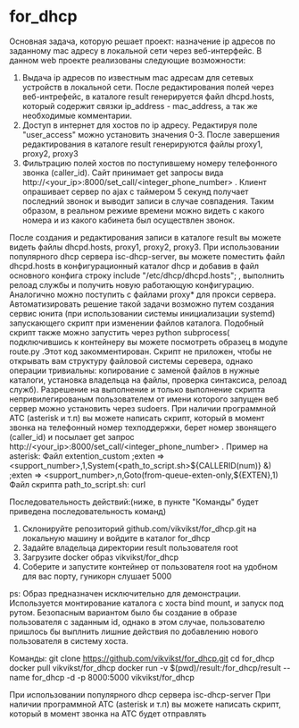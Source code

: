 # for_dhcp
Основная задача, которую решает проект: назначение ip адресов по заданному mac адресу в локальной сети через веб-интерфейс.
В данном web проекте реализованы следующие возможности:
1) Выдача ip адресов по известным mac адресам для сетевых устройств в локальной сети. После редактирования полей через веб-интрефейс, в каталоге result генерируется файл dhcpd.hosts, который содержит связки ip_address - mac_address, а так же необходимые комментарии. 
2) Доступ в интернет для хостов по ip адресу. Редактируя поле "user_access" можно установить значения 0-3. После завершения редактирования в каталоге result генерируются файлы proxy1, proxy2, proxy3
3) Фильтрацию полей хостов по поступившему номеру телефонного звонка (caller_id). Сайт принимает get запросы вида http://<your_ip>:8000/set_call/<integer_phone_number> . Клиент опрашивает сервер по ajax с таймером 5 секунд получает последний звонок и выводит записи в случае совпадения. Таким образом, в реальном режиме времени можно видеть с какого номера и из какого кабинета был осуществлен звонок.

После создания и редактирования записи в каталоге result вы можете видеть файлы dhcpd.hosts, proxy1, proxy2, proxy3. При использовании популярного dhcp сервера isc-dhcp-server, вы можете поместить файл dhcpd.hosts в конфигурационный каталог dhcp и добавив в файл основного конфига строку include "/etc/dhcp/dhcpd.hosts"; , выполнить релоад службы и получить новую работающую конфигурацию. Аналогично можно поступить с файлами proxy* для прокси сервера. Автоматизировать решение такой задачи возможно путем создания 
сервис юнита (при использовании системы инициализации systemd) запускающего скрипт при изменении файлов каталога. Подобный скрипт также можно запустить через python subprocess( подключившись к контейнеру вы можете посмотреть образец в модуле route.py .Этот код закомментирован. Скрипт не приложен, чтобы не открывать вам структуру файловой системы серевера, однако операции тривиальны: копирование с заменой файлов в нужные каталоги, установка владельца на файлы, проверка синтаксиса, релоад служб). Разрешение на выполнение и только выполнение скрипта непривилегированым пользователем от имени которого запущен веб сервер можно установить через sudoers.
При наличии программной АТС (asterisk и т.п) вы можете написать скрипт, который в момент звонка на телефонный номер техподдержки, берет номер звонящего (caller_id) и посылает get запрос http://<your_ip>:8000/set_call/<integer_phone_number> . 
Пример на asterisk: 
Файл extention_custom
;exten => <support_number>,1,System(<path_to_script.sh>${CALLERID(num)} &)
;exten => <support_number>,n,Goto(from-queue-exten-only,${EXTEN},1)
Файл скрипта path_to_script.sh:
curl 




Последовательность действий:(ниже, в пункте "Команды" будет приведена последовательность команд)
1) Склонируйте репозиторий github.com/vikvikst/for_dhcp.git на локальную машину и войдите в каталог for_dhcp
2) Задайте владельца директории result пользователя root
3) Загрузите docker образ vikvikst/for_dhcp
4) Соберите и запустите контейнер от пользователя root на удобном для вас порту, гуникорн слушает 5000


 ps:
 Образ предназначен исключительно для демонстрации.
 Используется монтирование каталога с хоста bind mount, и запуск под рутом. Безопасным вариантом было бы создание в образе пользователя с заданным id, 
 однако в этом случае, пользователю пришлось бы выплнить лишние действия по добавлению нового пользователя в систему хоста.

 Команды:
 git clone https://github.com/vikvikst/for_dhcp.git
 cd for_dhcp
 docker pull vikvikst/for_dhcp
 docker run -v $(pwd)/result:/for_dhcp/result --name for_dhcp -d -p 8000:5000 vikvikst/for_dhcp

 При использовании популярного dhcp сервера isc-dhcp-server
  При наличии программной АТС (asterisk и т.п) вы можете написать скрипт, который в момент звонка на АТС будет отправлять
 

 

